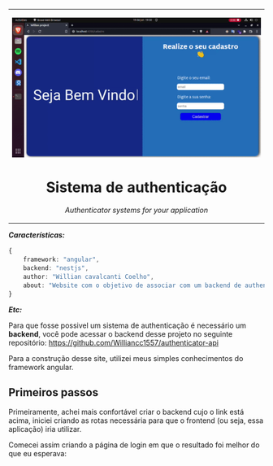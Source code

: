 <table align="center">
<tr>
<td align="center" width="9999">

![](https://github.com/Williancc1557/authenticator-page/blob/master/assets/apresentation.gif)

# Sistema de authenticação

*Authenticator systems for your application*

</td>
</tr>
</table>

***Características:***
```ts
{
    framework: "angular",
    backend: "nestjs",
    author: "Willian cavalcanti Coelho",
    about: "Website com o objetivo de associar com um backend de authenticação."
}
```

***Etc:***

Para que fosse possivel um sistema de authenticação é necessário um **backend**, você pode acessar o backend desse projeto no seguinte repositório: https://github.com/Williancc1557/authenticator-api

Para a construção desse site, utilizei meus simples conhecimentos do framework angular.

## Primeiros passos

Primeiramente, achei mais confortável criar o backend cujo o link está acima, iniciei criando as rotas necessária para que o frontend (ou seja, essa aplicação) iria utilizar.

Comecei assim criando a página de login em que o resultado foi melhor do que eu esperava:

